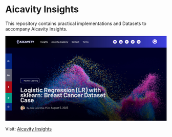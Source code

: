 # Aicavity Insights

This repository contains practical implementations and Datasets to accompany Aicavity Insights.

![Aicavity Insights](aicavity-insights.jpg)

Visit: [Aicavity Insights](https://aicavity.com/insights)
